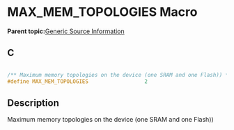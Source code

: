 # MAX\_MEM\_TOPOLOGIES Macro

**Parent topic:**[Generic Source Information](GUID-9B3F465C-7297-4547-B7C6-3AAABEB7E261.md)

## C

```c

/** Maximum memory topologies on the device (one SRAM and one Flash)) */
#define MAX_MEM_TOPOLOGIES                  2

```

## Description

Maximum memory topologies on the device \(one SRAM and one Flash\)\)

